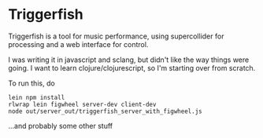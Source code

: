 # Triggerfish
Triggerfish is a tool for music performance, using supercollider for processing and a web interface for control.

I was writing it in javascript and sclang, but didn't like the way things were going. I want to learn clojure/clojurescript, so I'm starting over from scratch.

To run this, do 

    lein npm install
    rlwrap lein figwheel server-dev client-dev
    node out/server_out/triggerfish_server_with_figwheel.js 

...and probably some other stuff
